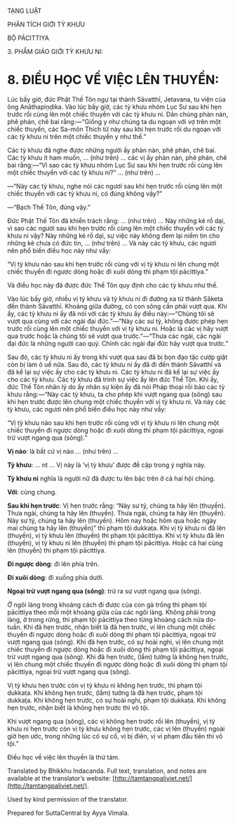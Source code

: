 

TẠNG LUẬT

PHÂN TÍCH GIỚI TỲ KHƯU

BỘ PĀCITTIYA

3\. PHẨM GIÁO GIỚI TỲ KHƯU NI:

# 8\. ĐIỀU HỌC VỀ VIỆC LÊN THUYỀN:

Lúc bấy giờ, đức Phật Thế Tôn ngự tại thành Sāvatthī, Jetavana, tu viện của ông Anāthapiṇḍika. Vào lúc bấy giờ, các tỳ khưu nhóm Lục Sư sau khi hẹn trước rồi cùng lên một chiếc thuyền với các tỳ khưu ni. Dân chúng phàn nàn, phê phán, chê bai rằng:—“Giống y như chúng ta du ngoạn với vợ trên một chiếc thuyến, các Sa-môn Thích tử này sau khi hẹn trước rồi du ngoạn với các tỳ khưu ni trên một chiếc thuyến y như thế.”

Các tỳ khưu đã nghe được những người ấy phàn nàn, phê phán, chê bai. Các tỳ khưu ít ham muốn, … (như trên) … các vị ấy phàn nàn, phê phán, chê bai rằng:—“Vì sao các tỳ khưu nhóm Lục Sư sau khi hẹn trước rồi cùng lên một chiếc thuyền với các tỳ khưu ni?” … (như trên) …

—“Này các tỳ khưu, nghe nói các ngươi sau khi hẹn trước rồi cùng lên một chiếc thuyền với các tỳ khưu ni, có đúng không vậy?”

—“Bạch Thế Tôn, đúng vậy.”

Đức Phật Thế Tôn đã khiển trách rằng: … (như trên) … Này những kẻ rồ dại, vì sao các ngươi sau khi hẹn trước rồi cùng lên một chiếc thuyền với các tỳ khưu ni vậy? Này những kẻ rồ dại, sự việc này không đem lại niềm tin cho những kẻ chưa có đức tin, … (như trên) … Và này các tỳ khưu, các ngươi nên phổ biến điều học này như vầy:

“Vị tỳ khưu nào sau khi hẹn trước rồi cùng với vị tỳ khưu ni lên chung một chiếc thuyền đi ngược dòng hoặc đi xuôi dòng thì phạm tội pācittiya.”

Và điều học này đã được đức Thế Tôn quy định cho các tỳ khưu như thế.

Vào lúc bấy giờ, nhiều vị tỳ khưu và tỳ khưu ni đi đường xa từ thành Sāketa đến thành Sāvatthī. Khoảng giữa đường, có con sông cần phải vượt qua. Khi ấy, các tỳ khưu ni ấy đã nói với các tỳ khưu ấy điều này:—“Chúng tôi sẽ vượt qua cùng với các ngài đại đức.”—“Này các sư tỷ, không được phép hẹn trước rồi cùng lên một chiếc thuyền với vị tỳ khưu ni. Hoặc là các vị hãy vượt qua trước hoặc là chúng tôi sẽ vượt qua trước.”—“Thưa các ngài, các ngài đại đức là những người cao quý. Chính các ngài đại đức hãy vượt qua trước.”

Sau đó, các tỳ khưu ni ấy trong khi vượt qua sau đã bị bọn đạo tặc cướp giật còn bị làm ô uế nữa. Sau đó, các tỳ khưu ni ấy đã đi đến thành Sāvatthī và đã kể lại sự việc ấy cho các tỳ khưu ni. Các tỳ khưu ni đã kể lại sự việc ấy cho các tỳ khưu. Các tỳ khưu đã trình sự việc ấy lên đức Thế Tôn. Khi ấy, đức Thế Tôn nhân lý do ấy nhân sự kiện ấy đã nói Pháp thoại rồi bảo các tỳ khưu rằng:—“Này các tỳ khưu, ta cho phép khi vượt ngang qua (sông) sau khi hẹn trước được lên chung một chiếc thuyền với vị tỳ khưu ni. Và này các tỳ khưu, các ngươi nên phổ biến điều học này như vầy:

“Vị tỳ khưu nào sau khi hẹn trước rồi cùng với vị tỳ khưu ni lên chung một chiếc thuyền đi ngược dòng hoặc đi xuôi dòng thì phạm tội pācittiya, ngoại trừ vượt ngang qua (sông).”

**Vị nào**: là bất cứ vị nào … (như trên) …

**Tỳ khưu**: … nt … Vị này là ‘vị tỳ khưu’ được đề cập trong ý nghĩa này.

**Tỳ khưu ni** nghĩa là người nữ đã được tu lên bậc trên ở cả hai hội chúng.

**Với**: cùng chung.

**Sau khi hẹn trước**: Vị hẹn trước rằng: “Này sư tỷ, chúng ta hãy lên (thuyền). Thưa ngài, chúng ta hãy lên (thuyền). Thưa ngài, chúng ta hãy lên (thuyền). Này sư tỷ, chúng ta hãy lên (thuyền). Hôm nay hoặc hôm qua hoặc ngày mai chúng ta hãy lên (thuyền)” thì phạm tội dukkaṭa. Khi vị tỳ khưu ni đã lên (thuyền), vị tỳ khưu lên (thuyền) thì phạm tội pācittiya. Khi vị tỳ khưu đã lên (thuyền), vị tỳ khưu ni lên (thuyền) thì phạm tội pācittiya. Hoặc cả hai cùng lên (thuyền) thì phạm tội pācittiya.

**Đi ngược dòng**: đi lên phía trên.

**Đi xuôi dòng**: đi xuống phía dưới.

**Ngoại trừ vượt ngang qua (sông)**: trừ ra sự vượt ngang qua (sông).

Ở ngôi làng trong khoảng cách đi được của con gà trống thì phạm tội pācittiya theo mỗi một khoảng giữa của các ngôi làng. Không phải trong làng, ở trong rừng, thì phạm tội pācittiya theo từng khoảng cách nửa do-tuần. Khi đã hẹn trước, nhận biết là đã hẹn trước, vị lên chung một chiếc thuyền đi ngược dòng hoặc đi xuôi dòng thì phạm tội pācittiya, ngoại trừ vượt ngang qua (sông). Khi đã hẹn trước, có sự hoài nghi, vị lên chung một chiếc thuyền đi ngược dòng hoặc đi xuôi dòng thì phạm tội pācittiya, ngoại trừ vượt ngang qua (sông). Khi đã hẹn trước, (lầm) tưởng là không hẹn trước, vị lên chung một chiếc thuyền đi ngược dòng hoặc đi xuôi dòng thì phạm tội pācittiya, ngoại trừ vượt ngang qua (sông).

Vị tỳ khưu hẹn trước còn vị tỳ khưu ni không hẹn trước, thì phạm tội dukkaṭa. Khi không hẹn trước, (lầm) tưởng là đã hẹn trước, phạm tội dukkaṭa. Khi không hẹn trước, có sự hoài nghi, phạm tội dukkaṭa. Khi không hẹn trước, nhận biết là không hẹn trước thì vô tội.

Khi vượt ngang qua (sông), các vị không hẹn trước rồi lên (thuyền), vị tỳ khưu ni hẹn trước còn vị tỳ khưu không hẹn trước, các vị lên (thuyền) ngoài giờ hẹn ước, trong những lúc có sự cố, vị bị điên, vị vi phạm đầu tiên thì vô tội.”

Điều học về việc lên thuyền là thứ tám.

Translated by Bhikkhu Indacanda. Full text, translation, and notes are available at the translator’s website: [http://tamtangpaliviet.net/](http://tamtangpaliviet.net/).

Used by kind permission of the translator.

Prepared for SuttaCentral by Ayya Vimala.